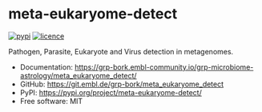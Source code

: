 # meta-eukaryome-detect


[![pypi](https://img.shields.io/pypi/v/meta-eukaryome-detect.svg)](https://pypi.org/project/meta-eukaryome-detect/)
[![licence](https://img.shields.io/badge/License-MIT-yellow.svg)](https://opensource.org/licenses/MIT)


Pathogen, Parasite, Eukaryote and Virus detection in metagenomes.


* Documentation: <https://grp-bork.embl-community.io/grp-microbiome-astrology/meta_eukaryome_detect/>
* GitHub: <https://git.embl.de/grp-bork/meta_eukaryome_detect>
* PyPI: <https://pypi.org/project/meta-eukaryome-detect/>
* Free software: MIT
